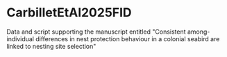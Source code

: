 # CarbilletEtAl2025FID
Data and script supporting the manuscript entitled "Consistent among-individual differences in nest protection behaviour in a colonial seabird are linked to nesting site selection"
